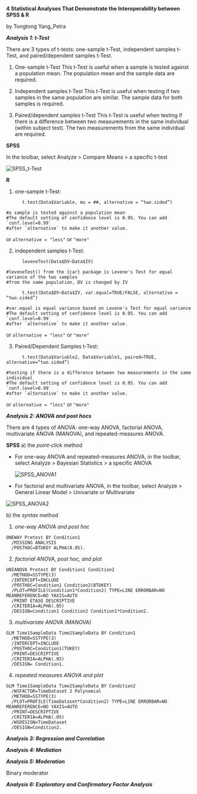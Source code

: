 **4 Statistical Analyses That Demonstrate the Interoperability between SPSS & R**

by Tongtong Yang_Petra


***Analysis 1: t-Test***

There are 3 types of t-tests: one-sample t-Test, independent samples t-Test, and paired/dependent samples t-Test.


1. One-sample t-Test
This t-Test is useful when a sample is tested against a population mean.
The population mean and the sample data are required.

2. Independent samples t-Test
This t-Test is useful when testing if two samples in the same population are similar.
The sample data for both samples is required.

   
3. Paired/dependent samples t-Test
This t-Test is useful when testing if there is a difference between two measurements in the same individual (within subject test).
The two measurements from the same individual are required.





**SPSS**

In the toolbar, select Analyze > Compare Means > a specific t-test

![SPSS_t-Test](https://github.com/petrayang2002/InterStatHub/assets/155834271/315baa07-0bfb-4abb-9186-7614a0f5e1ea)




**R**
   1. one-sample t-Test: 
```
      t.test(Data$Variable, mu = ##, alternative = “two.sided”)

#a sample is tested against a population mean
#The default setting of confidence level is 0.95. You can add `conf.level=0.99`
#after `alternative` to make it another value.
```
or `alternative = "less"` or `"more"`


   2. independent samples t-Test:
```
      leveneTest(Data$DV~Data$IV)

#leveneTest() from the {car} package is Levene's Test for equal variance of the two samples
#from the same population, DV is changed by IV

      t.test(Data$DV~Data$IV, var.equal=TRUE/FALSE, alternative = “two.sided”)

#var.equal is equal variance based on Levene's Test for equal variance
#The default setting of confidence level is 0.95. You can add `conf.level=0.99`
#after `alternative` to make it another value.
```
or `alternative = "less"` or `"more"`


   3. Paired/Dependent Samples t-Test: 
```
      t.test(Data$Variable2, Data$Variable1, paired=TRUE, alternative=“two.sided”)

#testing if there is a difference between two measurements in the same individual
#The default setting of confidence level is 0.95. You can add `conf.level=0.99`
#after `alternative` to make it another value.
```
or `alternative = "less"` or `"more"`




***Analysis 2: ANOVA and post hocs***

There are 4 types of ANOVA: one-way ANOVA, factorial ANOVA, multivariate ANOVA (MANOVA), and repeated-measures ANOVA.


**SPSS**
a) the *point-click* method

- For one-way ANOVA and repeated-measures ANOVA, in the toolbar, select Analyze > Bayesian Statistics > a specific ANOVA
  
  ![SPSS_ANOVA1](https://github.com/petrayang2002/InterStatHub/assets/155834271/323aadab-f63f-4324-a05b-bd25a8f3ac9a)

  
- For factorial and multivariate ANOVA, in the toolbar, select Analyze > General Linear Model > Univariate or Multivariate
  
![SPSS_ANOVA2](https://github.com/petrayang2002/InterStatHub/assets/155834271/5b7f88b3-f906-491e-b2cb-9bdcfff7aa49)



b) the *syntax* method

1. *one-way ANOVA and post hoc*
```
ONEWAY Pretest BY Condition1
  /MISSING ANALYSIS
  /POSTHOC=BTUKEY ALPHA(0.05).
```

2. *factorial ANOVA, post hoc, and plot*
```
UNIANOVA Pretest BY Condition1 Condition2
  /METHOD=SSTYPE(3)
  /INTERCEPT=INCLUDE
  /POSTHOC=Condition1 Condition2(BTUKEY) 
  /PLOT=PROFILE(Condition1*Condition2) TYPE=LINE ERRORBAR=NO MEANREFERENCE=NO YAXIS=AUTO
  /PRINT ETASQ DESCRIPTIVE
  /CRITERIA=ALPHA(.05)
  /DESIGN=Condition1 Condition2 Condition1*Condition2.
```

3. *multivariate ANOVA (MANOVA)*
```
GLM Time1SampleData Time2SampleData BY Condition1
  /METHOD=SSTYPE(3)
  /INTERCEPT=INCLUDE
  /POSTHOC=Condition1(TUKEY) 
  /PRINT=DESCRIPTIVE
  /CRITERIA=ALPHA(.05)
  /DESIGN= Condition1.
```

4. *repeated measures ANOVA and plot*
```
GLM Time1SampleData Time2SampleData BY Condition2
  /WSFACTOR=TimeDataset 2 Polynomial 
  /METHOD=SSTYPE(3)
  /PLOT=PROFILE(TimeDataset*Condition2) TYPE=LINE ERRORBAR=NO MEANREFERENCE=NO YAXIS=AUTO
  /PRINT=DESCRIPTIVE 
  /CRITERIA=ALPHA(.05)
  /WSDESIGN=TimeDataset 
  /DESIGN=Condition2.
```




***Analysis 3: Regression and Correlation***


***Analysis 4: Mediation***


***Analysis 5: Moderation***

Binary moderator


***Analysis 6: Exploratory and Confirmatory Factor Analysis***
